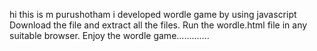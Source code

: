 hi this is m purushotham i developed wordle game by using javascript
Download the file and extract all the files.
Run the wordle.html file in any suitable browser.
Enjoy the wordle game.............
